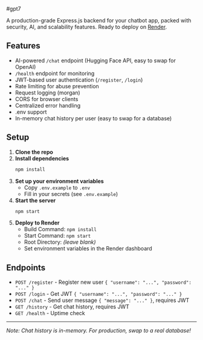 #gpt7

A production-grade Express.js backend for your chatbot app, packed with security, AI, and scalability features. Ready to deploy on [Render](https://render.com).

## Features

- AI-powered `/chat` endpoint (Hugging Face API, easy to swap for OpenAI)
- `/health` endpoint for monitoring
- JWT-based user authentication (`/register`, `/login`)
- Rate limiting for abuse prevention
- Request logging (morgan)
- CORS for browser clients
- Centralized error handling
- .env support
- In-memory chat history per user (easy to swap for a database)

## Setup

1. **Clone the repo**
2. **Install dependencies**
   ```bash
   npm install
   ```
3. **Set up your environment variables**
   - Copy `.env.example` to `.env`
   - Fill in your secrets (see `.env.example`)
4. **Start the server**
   ```bash
   npm start
   ```
5. **Deploy to Render**
   - Build Command: `npm install`
   - Start Command: `npm start`
   - Root Directory: *(leave blank)*
   - Set environment variables in the Render dashboard

## Endpoints

- `POST /register` - Register new user `{ "username": "...", "password": "..." }`
- `POST /login` - Get JWT `{ "username": "...", "password": "..." }`
- `POST /chat` - Send user message `{ "message": "..." }`, requires JWT
- `GET /history` - Get chat history, requires JWT
- `GET /health` - Uptime check

---

*Note: Chat history is in-memory. For production, swap to a real database!*
